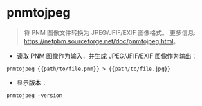 # pnmtojpeg

> 将 PNM 图像文件转换为 JPEG/JFIF/EXIF 图像格式。
> 更多信息: <https://netpbm.sourceforge.net/doc/pnmtojpeg.html>。

- 读取 PNM 图像作为输入，并生成 JPEG/JFIF/EXIF 图像作为输出：

`pnmtojpeg {{path/to/file.pnm}} > {{path/to/file.jpg}}`

- 显示版本：

`pnmtojpeg -version`